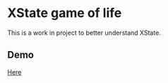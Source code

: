 # XState game of life

This is a work in project to better understand XState.

## Demo

[Here](https://codesandbox.io/s/github/DiesIrae/xstate-game-of-life)




